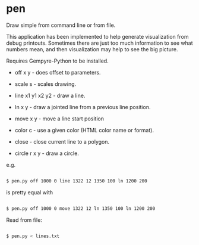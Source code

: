 # pen

Draw simple from command line or from file.

This application has been implemented to help generate visualization from debug
printouts. Sometimes there are just too much information to see what numbers mean, and
then visualization may help to see the big picture.


Requires Gempyre-Python to be installed.

* off x y - does offset to parameters.

* scale s - scales drawing.

* line x1 y1 x2 y2 - draw a line.

* ln x y  - draw a jointed line from a previous line position.

* move x y - move a line start position

* color c - use a given color (HTML color name or format).

* close -  close current line to a polygon.

* circle r x y - draw a circle.

e.g.

```bash

$ pen.py off 1000 0 line 1322 12 1350 100 ln 1200 200

```

is pretty equal with 

```bash

$ pen.py off 1000 0 move 1322 12 ln 1350 100 ln 1200 200

```

Read from file:

```bash

$ pen.py < lines.txt

```

